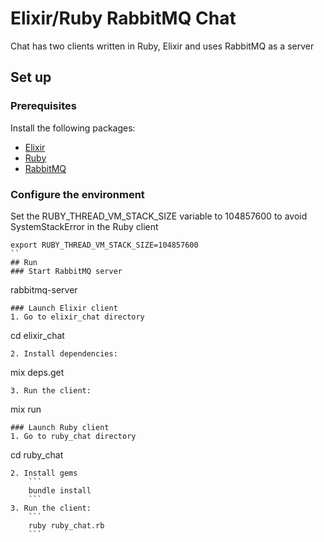 # Elixir/Ruby RabbitMQ Chat
Chat has two clients written in Ruby, Elixir and uses RabbitMQ as a server

## Set up
### Prerequisites
Install the following packages:
* [Elixir](http://elixir-lang.org/install.html)
* [Ruby](https://www.ruby-lang.org/en/documentation/installation/)
* [RabbitMQ](https://www.rabbitmq.com/download.html)
### Configure the environment
Set the RUBY_THREAD_VM_STACK_SIZE variable to 104857600 to avoid SystemStackError in the Ruby client
```
export RUBY_THREAD_VM_STACK_SIZE=104857600
``
## Run
### Start RabbitMQ server
```
rabbitmq-server
```
### Launch Elixir client
1. Go to elixir_chat directory
```
cd elixir_chat
```
2. Install dependencies:
```
mix deps.get
```
3. Run the client:
```
mix run
```
### Launch Ruby client
1. Go to ruby_chat directory
```
cd ruby_chat
```
2. Install gems
    ```
    bundle install
    ```
3. Run the client:
    ```
    ruby ruby_chat.rb
    ```
